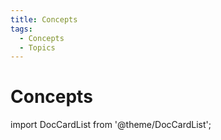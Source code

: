 ```yaml
---
title: Concepts
tags:
  - Concepts
  - Topics
---
```


# Concepts

import DocCardList from '@theme/DocCardList';

<DocCardList />